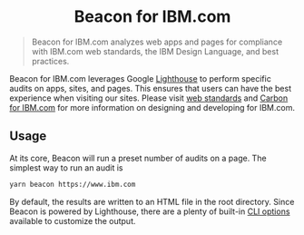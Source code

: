 <h1 align="center">
  Beacon for IBM.com
</h1>

> Beacon for IBM.com analyzes web apps and pages for compliance with IBM.com web
> standards, the IBM Design Language, and best practices.

Beacon for IBM.com leverages Google
[Lighthouse](https://github.com/GoogleChrome/lighthouse) to perform specific
audits on apps, sites, and pages. This ensures that users can have the best
experience when visiting our sites. Please visit
[web standards](https://www.ibm.com/standards/web/) and
[Carbon for IBM.com](https://www.ibm.com/standards/web/carbon-for-ibm-dotcom/)
for more information on designing and developing for IBM.com.

## Usage

At its core, Beacon will run a preset number of audits on a page. The simplest
way to run an audit is

```bash
yarn beacon https://www.ibm.com
```

By default, the results are written to an HTML file in the root directory. Since
Beacon is powered by Lighthouse, there are a plenty of built-in
[CLI options](https://github.com/GoogleChrome/lighthouse#cli-options) available
to customize the output.
